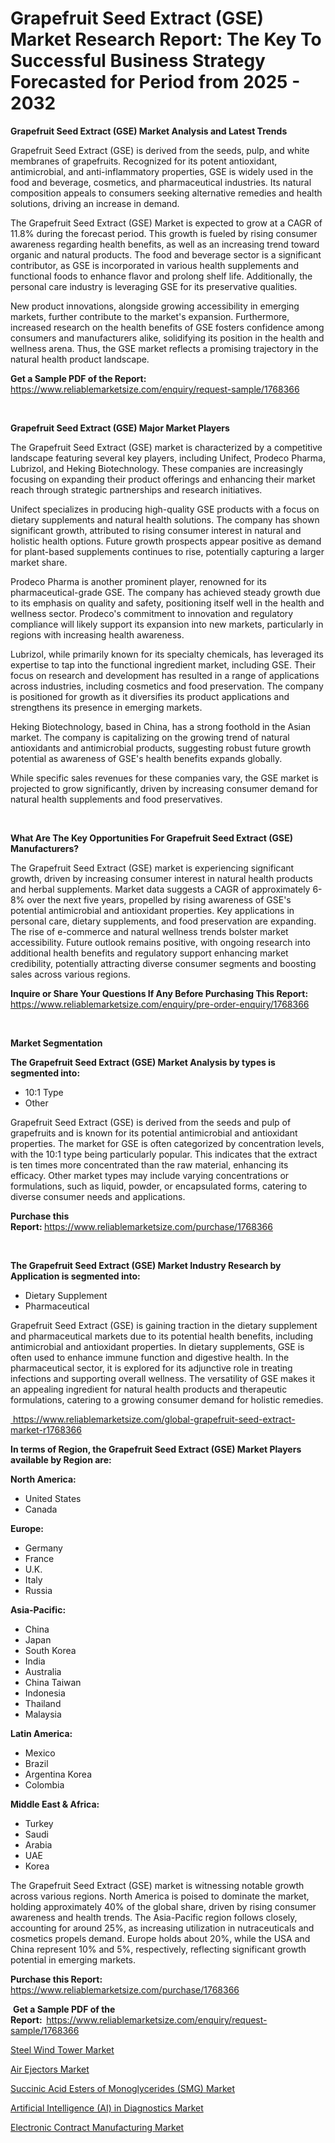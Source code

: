 <p><h1>Grapefruit Seed Extract (GSE) Market Research Report: The Key To Successful Business Strategy Forecasted for Period from 2025 - 2032</h1></p><p><strong>Grapefruit Seed Extract (GSE) Market Analysis and Latest Trends</strong></p>
<p><p>Grapefruit Seed Extract (GSE) is derived from the seeds, pulp, and white membranes of grapefruits. Recognized for its potent antioxidant, antimicrobial, and anti-inflammatory properties, GSE is widely used in the food and beverage, cosmetics, and pharmaceutical industries. Its natural composition appeals to consumers seeking alternative remedies and health solutions, driving an increase in demand.</p><p>The Grapefruit Seed Extract (GSE) Market is expected to grow at a CAGR of 11.8% during the forecast period. This growth is fueled by rising consumer awareness regarding health benefits, as well as an increasing trend toward organic and natural products. The food and beverage sector is a significant contributor, as GSE is incorporated in various health supplements and functional foods to enhance flavor and prolong shelf life. Additionally, the personal care industry is leveraging GSE for its preservative qualities. </p><p>New product innovations, alongside growing accessibility in emerging markets, further contribute to the market's expansion. Furthermore, increased research on the health benefits of GSE fosters confidence among consumers and manufacturers alike, solidifying its position in the health and wellness arena. Thus, the GSE market reflects a promising trajectory in the natural health product landscape.</p></p>
<p><strong>Get a Sample PDF of the Report:&nbsp;</strong> <a href="https://www.reliablemarketsize.com/enquiry/request-sample/1768366?utm_campaign=2640&utm_medium=2&utm_source=Github&utm_content=ia&utm_term=25032025&utm_id=grapefruit-seed-extract-gse">https://www.reliablemarketsize.com/enquiry/request-sample/1768366</a></p>
<p>&nbsp;</p>
<p><strong>Grapefruit Seed Extract (GSE) Major Market Players</strong></p>
<p><p>The Grapefruit Seed Extract (GSE) market is characterized by a competitive landscape featuring several key players, including Unifect, Prodeco Pharma, Lubrizol, and Heking Biotechnology. These companies are increasingly focusing on expanding their product offerings and enhancing their market reach through strategic partnerships and research initiatives.</p><p>Unifect specializes in producing high-quality GSE products with a focus on dietary supplements and natural health solutions. The company has shown significant growth, attributed to rising consumer interest in natural and holistic health options. Future growth prospects appear positive as demand for plant-based supplements continues to rise, potentially capturing a larger market share.</p><p>Prodeco Pharma is another prominent player, renowned for its pharmaceutical-grade GSE. The company has achieved steady growth due to its emphasis on quality and safety, positioning itself well in the health and wellness sector. Prodeco's commitment to innovation and regulatory compliance will likely support its expansion into new markets, particularly in regions with increasing health awareness.</p><p>Lubrizol, while primarily known for its specialty chemicals, has leveraged its expertise to tap into the functional ingredient market, including GSE. Their focus on research and development has resulted in a range of applications across industries, including cosmetics and food preservation. The company is positioned for growth as it diversifies its product applications and strengthens its presence in emerging markets.</p><p>Heking Biotechnology, based in China, has a strong foothold in the Asian market. The company is capitalizing on the growing trend of natural antioxidants and antimicrobial products, suggesting robust future growth potential as awareness of GSE's health benefits expands globally.</p><p>While specific sales revenues for these companies vary, the GSE market is projected to grow significantly, driven by increasing consumer demand for natural health supplements and food preservatives.</p></p>
<p>&nbsp;</p>
<p><strong>What Are The Key Opportunities For Grapefruit Seed Extract (GSE) Manufacturers?</strong></p>
<p><p>The Grapefruit Seed Extract (GSE) market is experiencing significant growth, driven by increasing consumer interest in natural health products and herbal supplements. Market data suggests a CAGR of approximately 6-8% over the next five years, propelled by rising awareness of GSE's potential antimicrobial and antioxidant properties. Key applications in personal care, dietary supplements, and food preservation are expanding. The rise of e-commerce and natural wellness trends bolster market accessibility. Future outlook remains positive, with ongoing research into additional health benefits and regulatory support enhancing market credibility, potentially attracting diverse consumer segments and boosting sales across various regions.</p></p>
<p><strong>Inquire or Share Your Questions If Any Before Purchasing This Report:</strong> <a href="https://www.reliablemarketsize.com/enquiry/pre-order-enquiry/1768366?utm_campaign=2640&utm_medium=2&utm_source=Github&utm_content=ia&utm_term=25032025&utm_id=grapefruit-seed-extract-gse">https://www.reliablemarketsize.com/enquiry/pre-order-enquiry/1768366</a></p>
<p>&nbsp;</p>
<p><strong>Market Segmentation</strong></p>
<p><strong>The Grapefruit Seed Extract (GSE) Market Analysis by types is segmented into:</strong></p>
<p><ul><li>10:1 Type</li><li>Other</li></ul></p>
<p><p>Grapefruit Seed Extract (GSE) is derived from the seeds and pulp of grapefruits and is known for its potential antimicrobial and antioxidant properties. The market for GSE is often categorized by concentration levels, with the 10:1 type being particularly popular. This indicates that the extract is ten times more concentrated than the raw material, enhancing its efficacy. Other market types may include varying concentrations or formulations, such as liquid, powder, or encapsulated forms, catering to diverse consumer needs and applications.</p></p>
<p><strong>Purchase this Report:&nbsp;</strong><a href="https://www.reliablemarketsize.com/purchase/1768366?utm_campaign=2640&utm_medium=2&utm_source=Github&utm_content=ia&utm_term=25032025&utm_id=grapefruit-seed-extract-gse">https://www.reliablemarketsize.com/purchase/1768366</a></p>
<p>&nbsp;</p>
<p><strong>The Grapefruit Seed Extract (GSE) Market Industry Research by Application is segmented into:</strong></p>
<p><ul><li>Dietary Supplement</li><li>Pharmaceutical</li></ul></p>
<p><p>Grapefruit Seed Extract (GSE) is gaining traction in the dietary supplement and pharmaceutical markets due to its potential health benefits, including antimicrobial and antioxidant properties. In dietary supplements, GSE is often used to enhance immune function and digestive health. In the pharmaceutical sector, it is explored for its adjunctive role in treating infections and supporting overall wellness. The versatility of GSE makes it an appealing ingredient for natural health products and therapeutic formulations, catering to a growing consumer demand for holistic remedies.</p></p>
<p><a href="https://www.reliablemarketsize.com/global-grapefruit-seed-extract-market-r1768366?utm_campaign=2640&utm_medium=2&utm_source=Github&utm_content=ia&utm_term=25032025&utm_id=grapefruit-seed-extract-gse">&nbsp;https://www.reliablemarketsize.com/global-grapefruit-seed-extract-market-r1768366</a></p>
<p><strong>In terms of Region, the Grapefruit Seed Extract (GSE) Market Players available by Region are:</strong></p>
<p>
    <p> <strong> North America: </strong>
        <ul>
            <li>United States</li>
            <li>Canada</li>
        </ul>
        </p> 
    <p> <strong> Europe: </strong>
        <ul>
            <li>Germany</li>
            <li>France</li>
            <li>U.K.</li>
            <li>Italy</li>
            <li>Russia</li>
        </ul>
        </p> 
    <p> <strong> Asia-Pacific: </strong>
        <ul>
            <li>China</li>
            <li>Japan</li>
            <li>South Korea</li>
            <li>India</li>
            <li>Australia</li>
            <li>China Taiwan</li>
            <li>Indonesia</li>
            <li>Thailand</li>
            <li>Malaysia</li>
        </ul>
        </p> 
    <p> <strong> Latin America: </strong>
        <ul>
            <li>Mexico</li>
            <li>Brazil</li>
            <li>Argentina Korea</li>
            <li>Colombia</li>
        </ul>
        </p> 
    <p> <strong> Middle East & Africa: </strong>
        <ul>
            <li>Turkey</li>
            <li>Saudi</li>
            <li>Arabia</li>
            <li>UAE</li>
            <li>Korea</li>
        </ul>
    </p>
    </p>
<p><p>The Grapefruit Seed Extract (GSE) market is witnessing notable growth across various regions. North America is poised to dominate the market, holding approximately 40% of the global share, driven by rising consumer awareness and health trends. The Asia-Pacific region follows closely, accounting for around 25%, as increasing utilization in nutraceuticals and cosmetics propels demand. Europe holds about 20%, while the USA and China represent 10% and 5%, respectively, reflecting significant growth potential in emerging markets.</p></p>
<p><strong>Purchase this Report: </strong><a href="https://www.reliablemarketsize.com/purchase/1768366?utm_campaign=2640&utm_medium=2&utm_source=Github&utm_content=ia&utm_term=25032025&utm_id=grapefruit-seed-extract-gse">https://www.reliablemarketsize.com/purchase/1768366</a></p>
<p>&nbsp;<strong>Get a Sample PDF of the Report:&nbsp;&nbsp;</strong><a href="https://www.reliablemarketsize.com/enquiry/request-sample/1768366?utm_campaign=2640&utm_medium=2&utm_source=Github&utm_content=ia&utm_term=25032025&utm_id=grapefruit-seed-extract-gse">https://www.reliablemarketsize.com/enquiry/request-sample/1768366</a></p>
<p><strong></strong></p>
<p><p><a href="https://www.linkedin.com/pulse/steel-wind-tower-market-analysis-report-2025-2032-1n3ye?utm_campaign=2640&utm_medium=2&utm_source=Github&utm_content=ia&utm_term=25032025&utm_id=grapefruit-seed-extract-gse">Steel Wind Tower Market</a></p><p><a href="https://www.linkedin.com/pulse/examining-air-ejectors-market-manufacturing-segments-key-focus-n3qpf?utm_campaign=2640&utm_medium=2&utm_source=Github&utm_content=ia&utm_term=25032025&utm_id=grapefruit-seed-extract-gse">Air Ejectors Market</a></p><p><a href="https://github.com/camacrokesw2/Market-Research-Report-List-1/blob/main/succinic-acid-esters-of-monoglycerides-smg-market.md?utm_campaign=2640&utm_medium=2&utm_source=Github&utm_content=ia&utm_term=25032025&utm_id=grapefruit-seed-extract-gse">Succinic Acid Esters of Monoglycerides (SMG) Market</a></p><p><a href="https://github.com/beberjuban9a/Market-Research-Report-List-1/blob/main/artificial-intelligence-ai-in-diagnostics-market.md?utm_campaign=2640&utm_medium=2&utm_source=Github&utm_content=ia&utm_term=25032025&utm_id=grapefruit-seed-extract-gse">Artificial Intelligence (AI) in Diagnostics Market</a></p><p><a href="https://www.linkedin.com/pulse/market-growth-potential-forecast-electronic-contract-manufacturing-yovbe?utm_campaign=2640&utm_medium=2&utm_source=Github&utm_content=ia&utm_term=25032025&utm_id=grapefruit-seed-extract-gse">Electronic Contract Manufacturing Market</a></p></p>